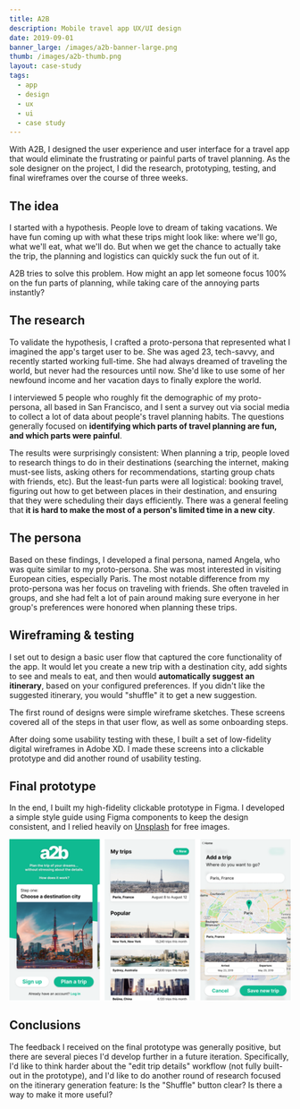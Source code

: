 ```yaml
---
title: A2B
description: Mobile travel app UX/UI design
date: 2019-09-01
banner_large: /images/a2b-banner-large.png
thumb: /images/a2b-thumb.png
layout: case-study
tags:
  - app
  - design
  - ux
  - ui
  - case study
---
```


With A2B, I designed the user experience and user interface for a travel app that would eliminate the frustrating or painful parts of travel planning. As the sole designer on the project, I did the research, prototyping, testing, and final wireframes over the course of three weeks.

## The idea

I started with a hypothesis. People love to dream of taking vacations. We have fun coming up with what these trips might look like: where we'll go, what we'll eat, what we'll do. But when we get the chance to actually take the trip, the planning and logistics can quickly suck the fun out of it.

A2B tries to solve this problem. How might an app let someone focus 100% on the fun parts of planning, while taking care of the annoying parts instantly?

## The research

To validate the hypothesis, I crafted a proto-persona that represented what I imagined the app's target user to be. She was aged 23, tech-savvy, and recently started working full-time. She had always dreamed of traveling the world, but never had the resources until now. She'd like to use some of her newfound income and her vacation days to finally explore the world.

I interviewed 5 people who roughly fit the demographic of my proto-persona, all based in San Francisco, and I sent a survey out via social media to collect a lot of data about people's travel planning habits. The questions generally focused on **identifying which parts of travel planning are fun, and which parts were painful**.

The results were surprisingly consistent: When planning a trip, people loved to research things to do in their destinations (searching the internet, making must-see lists, asking others for recommendations, starting group chats with friends, etc). But the least-fun parts were all logistical: booking travel, figuring out how to get between places in their destination, and ensuring that they were scheduling their days efficiently. There was a general feeling that **it is hard to make the most of a person's limited time in a new city**.

## The persona

Based on these findings, I developed a final persona, named Angela, who was quite similar to my proto-persona. She was most interested in visiting European cities, especially Paris. The most notable difference from my proto-persona was her focus on traveling with friends. She often traveled in groups, and she had felt a lot of pain around making sure everyone in her group's preferences were honored when planning these trips.

## Wireframing & testing

I set out to design a basic user flow that captured the core functionality of the app. It would let you create a new trip with a destination city, add sights to see and meals to eat, and then would **automatically suggest an itinerary**, based on your configured preferences. If you didn't like the suggested itinerary, you would "shuffle" it to get a new suggestion.

The first round of designs were simple wireframe sketches. These screens covered all of the steps in that user flow, as well as some onboarding steps.

After doing some usability testing with these, I built a set of low-fidelity digital wireframes in Adobe XD. I made these screens into a clickable prototype and did another round of usability testing.

## Final prototype

In the end, I built my high-fidelity clickable prototype in Figma. I developed a simple style guide using Figma components to keep the design consistent, and I relied heavily on [Unsplash](https://unsplash.com/) for free images.

![high-fidelity prototypes](/images/a2b-hifi.png)

## Conclusions

The feedback I received on the final prototype was generally positive, but there are several pieces I'd develop further in a future iteration. Specifically, I'd like to think harder about the "edit trip details" workflow (not fully built-out in the prototype), and I'd like to do another round of research focused on the itinerary generation feature: Is the "Shuffle" button clear? Is there a way to make it more useful?

